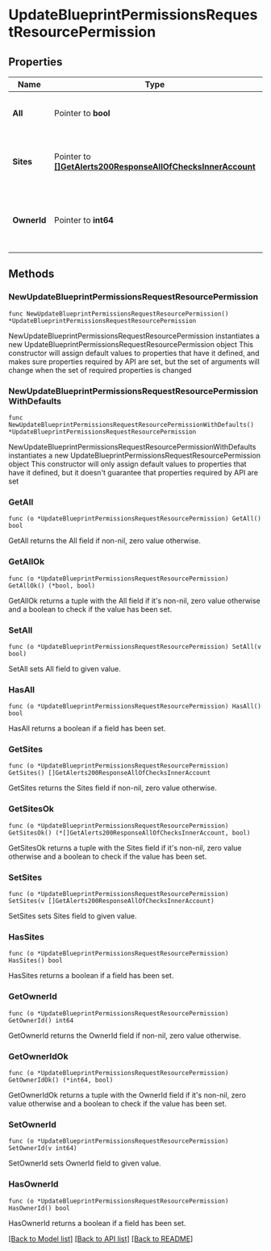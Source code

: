 # UpdateBlueprintPermissionsRequestResourcePermission

## Properties

Name | Type | Description | Notes
------------ | ------------- | ------------- | -------------
**All** | Pointer to **bool** | Set to true to grant access to all groups | [optional] 
**Sites** | Pointer to [**[]GetAlerts200ResponseAllOfChecksInnerAccount**](GetAlerts200ResponseAllOfChecksInnerAccount.md) | Array of objects identifying groups with access | [optional] 
**OwnerId** | Pointer to **int64** | User ID, can be used to change blueprint owner. | [optional] 

## Methods

### NewUpdateBlueprintPermissionsRequestResourcePermission

`func NewUpdateBlueprintPermissionsRequestResourcePermission() *UpdateBlueprintPermissionsRequestResourcePermission`

NewUpdateBlueprintPermissionsRequestResourcePermission instantiates a new UpdateBlueprintPermissionsRequestResourcePermission object
This constructor will assign default values to properties that have it defined,
and makes sure properties required by API are set, but the set of arguments
will change when the set of required properties is changed

### NewUpdateBlueprintPermissionsRequestResourcePermissionWithDefaults

`func NewUpdateBlueprintPermissionsRequestResourcePermissionWithDefaults() *UpdateBlueprintPermissionsRequestResourcePermission`

NewUpdateBlueprintPermissionsRequestResourcePermissionWithDefaults instantiates a new UpdateBlueprintPermissionsRequestResourcePermission object
This constructor will only assign default values to properties that have it defined,
but it doesn't guarantee that properties required by API are set

### GetAll

`func (o *UpdateBlueprintPermissionsRequestResourcePermission) GetAll() bool`

GetAll returns the All field if non-nil, zero value otherwise.

### GetAllOk

`func (o *UpdateBlueprintPermissionsRequestResourcePermission) GetAllOk() (*bool, bool)`

GetAllOk returns a tuple with the All field if it's non-nil, zero value otherwise
and a boolean to check if the value has been set.

### SetAll

`func (o *UpdateBlueprintPermissionsRequestResourcePermission) SetAll(v bool)`

SetAll sets All field to given value.

### HasAll

`func (o *UpdateBlueprintPermissionsRequestResourcePermission) HasAll() bool`

HasAll returns a boolean if a field has been set.

### GetSites

`func (o *UpdateBlueprintPermissionsRequestResourcePermission) GetSites() []GetAlerts200ResponseAllOfChecksInnerAccount`

GetSites returns the Sites field if non-nil, zero value otherwise.

### GetSitesOk

`func (o *UpdateBlueprintPermissionsRequestResourcePermission) GetSitesOk() (*[]GetAlerts200ResponseAllOfChecksInnerAccount, bool)`

GetSitesOk returns a tuple with the Sites field if it's non-nil, zero value otherwise
and a boolean to check if the value has been set.

### SetSites

`func (o *UpdateBlueprintPermissionsRequestResourcePermission) SetSites(v []GetAlerts200ResponseAllOfChecksInnerAccount)`

SetSites sets Sites field to given value.

### HasSites

`func (o *UpdateBlueprintPermissionsRequestResourcePermission) HasSites() bool`

HasSites returns a boolean if a field has been set.

### GetOwnerId

`func (o *UpdateBlueprintPermissionsRequestResourcePermission) GetOwnerId() int64`

GetOwnerId returns the OwnerId field if non-nil, zero value otherwise.

### GetOwnerIdOk

`func (o *UpdateBlueprintPermissionsRequestResourcePermission) GetOwnerIdOk() (*int64, bool)`

GetOwnerIdOk returns a tuple with the OwnerId field if it's non-nil, zero value otherwise
and a boolean to check if the value has been set.

### SetOwnerId

`func (o *UpdateBlueprintPermissionsRequestResourcePermission) SetOwnerId(v int64)`

SetOwnerId sets OwnerId field to given value.

### HasOwnerId

`func (o *UpdateBlueprintPermissionsRequestResourcePermission) HasOwnerId() bool`

HasOwnerId returns a boolean if a field has been set.


[[Back to Model list]](../README.md#documentation-for-models) [[Back to API list]](../README.md#documentation-for-api-endpoints) [[Back to README]](../README.md)


